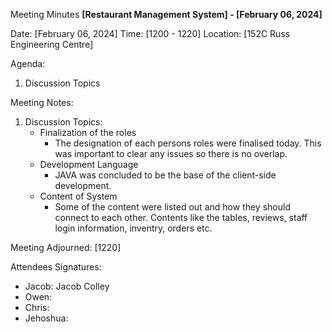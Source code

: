 Meeting Minutes
__[Restaurant Management System] - [February 06, 2024]__

Date: [February 06, 2024]
Time: [1200 - 1220]
Location: [152C Russ Engineering Centre]


Agenda:
1. Discussion Topics

Meeting Notes:

1. Discussion Topics:
   - Finalization of the roles
     - The designation of each persons roles were finalised today. This was important to clear any issues so there is no overlap. 
   - Development Language
     - JAVA was concluded to be the base of the client-side development. 
   - Content of System
     - Some of the content were listed out and how they should connect to each other. Contents like the tables, reviews, staff login information, inventry, orders etc. 
                        

Meeting Adjourned: [1220]

Attendees Signatures:
- Jacob: Jacob Colley
- Owen: 
- Chris: 
- Jehoshua: 
